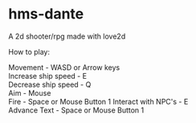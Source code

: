 # hms-dante
A 2d shooter/rpg made with love2d

How to play:

Movement - WASD or Arrow keys  
Increase ship speed - E  
Decrease ship speed - Q  
Aim - Mouse  
Fire - Space or Mouse Button 1
Interact with NPC's - E  
Advance Text - Space or Mouse Button 1  
